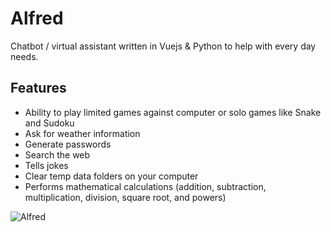 # Alfred
Chatbot / virtual assistant written in Vuejs & Python to help with every day needs.

## Features
- Ability to play limited games against computer or solo games like Snake and Sudoku
- Ask for weather information
- Generate passwords
- Search the web
- Tells jokes
- Clear temp data folders on your computer
- Performs mathematical calculations (addition, subtraction, multiplication, division, square root, and powers) 


![Alfred](https://static.wikia.nocookie.net/earth279527/images/a/ad/Alfred_Pennyworth.jpg)
